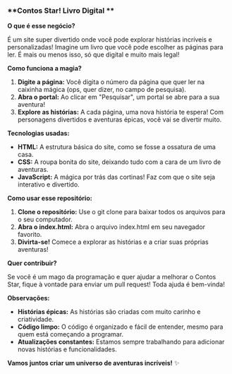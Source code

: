### **Contos Star! Livro Digital **

**O que é esse negócio?**

É um site super divertido onde você pode explorar histórias incríveis e personalizadas! Imagine um livro que você pode escolher as páginas para ler. É mais ou menos isso, só que digital e muito mais legal!

**Como funciona a magia?**

1. **Digite a página:** Você digita o número da página que quer ler na caixinha mágica (ops, quer dizer, no campo de pesquisa).
2. **Abra o portal:** Ao clicar em "Pesquisar", um portal se abre para a sua aventura!
3. **Explore as histórias:** A cada página, uma nova história te espera! Com personagens divertidos e aventuras épicas, você vai se divertir muito.

**Tecnologias usadas:**

* **HTML:** A estrutura básica do site, como se fosse a ossatura de uma casa.
* **CSS:** A roupa bonita do site, deixando tudo com a cara de um livro de aventuras.
* **JavaScript:** A mágica por trás das cortinas! Faz com que o site seja interativo e divertido.

**Como usar esse repositório:**

1. **Clone o repositório:** Use o git clone para baixar todos os arquivos para o seu computador.
2. **Abra o index.html:** Abra o arquivo index.html em seu navegador favorito.
3. **Divirta-se!** Comece a explorar as histórias e a criar suas próprias aventuras!

**Quer contribuir?**

Se você é um mago da programação e quer ajudar a melhorar o Contos Star, fique à vontade para enviar um pull request! Toda ajuda é bem-vinda!

**Observações:**

* **Histórias épicas:** As histórias são criadas com muito carinho e criatividade.
* **Código limpo:** O código é organizado e fácil de entender, mesmo para quem está começando a programar.
* **Atualizações constantes:** Estamos sempre trabalhando para adicionar novas histórias e funcionalidades.

**Vamos juntos criar um universo de aventuras incríveis!** ✨

